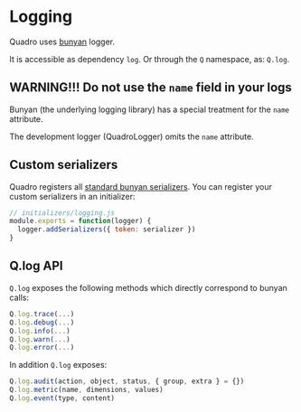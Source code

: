 # Logging

Quadro uses [bunyan](https://github.com/trentm/node-bunyan) logger.

It is accessible as dependency `log`. Or through the `Q` namespace, as: `Q.log`.

## WARNING!!! Do not use the `name` field in your logs

Bunyan (the underlying logging library) has a special treatment for the `name`
attribute.

The development logger (QuadroLogger) omits the `name` attribute.

## Custom serializers

Quadro registers all [standard bunyan serializers](https://github.com/trentm/node-bunyan#standard-serializers). You can register your custom serializers in an initializer:

```js
// initializers/logging.js
module.exports = function(logger) {
  logger.addSerializers({ token: serializer })
}
```

## Q.log API

`Q.log` exposes the following methods which directly correspond to bunyan calls:

```js
Q.log.trace(...)
Q.log.debug(...)
Q.log.info(...)
Q.log.warn(...)
Q.log.error(...)
```

In addition `Q.log` exposes:

```js
Q.log.audit(action, object, status, { group, extra } = {})
Q.log.metric(name, dimensions, values)
Q.log.event(type, content)
```

